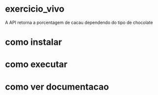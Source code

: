 # exercicio_vivo
A API retorna a porcentagem de cacau dependendo do tipo de chocolate

# como instalar

# como executar

# como ver documentacao

